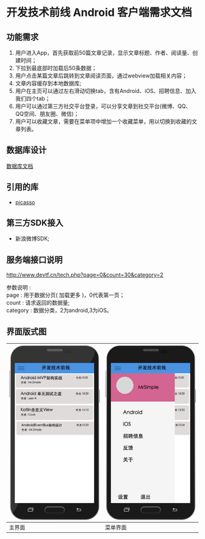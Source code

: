 # 开发技术前线 Android 客户端需求文档

## 功能需求

1. 用户进入App，首先获取前50篇文章记录，显示文章标题、作者、阅读量、创建时间；
2. 下拉到最底部时加载后50条数据；
3. 用户点击某篇文章后跳转到文章阅读页面，通过webview加载相关内容；
4. 文章内容缓存到本地数据库;
5. 用户在主页可以通过左右滑动切换tab，含有Android、iOS、招聘信息、加入我们四个tab；
6. 用户可以通过第三方社交平台登录，可以分享文章到社交平台(微博、QQ、QQ空间、朋友圈、微信)；
7. 用户可以收藏文章，需要在菜单项中增加一个收藏菜单，用以切换到收藏的文章列表。

## 数据库设计

[数据库文档](document/db.md)


## 引用的库

* [picasso](https://github.com/square/picasso)

## 第三方SDK接入

* 新浪微博SDK;

## 服务端接口说明 

http://www.devtf.cn/tech.php?page=0&count=30&category=2

参数说明 :       
page : 用于数据分页( 加载更多 )，0代表第一页；     
count : 请求返回的数据量;     
category : 数据分类，2为android,3为iOS。    

## 界面版式图

| ![](document/images/material.png) | ![](document/images/material-menu.png) |
|--------|--------|
| 主界面 | 菜单界面 |
